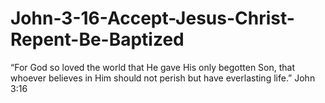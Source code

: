 # John-3-16-Accept-Jesus-Christ-Repent-Be-Baptized
“For God so loved the world that He gave His only begotten Son, that whoever believes in Him should not perish but have everlasting life.” John 3:16
